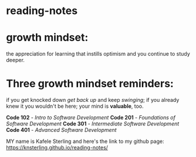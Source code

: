 # reading-notes

# growth mindset: 
  the appreciation for learning that instills optimism and you continue to study deeper.

# Three growth mindset reminders: 
  if you get knocked down *get back up* and keep _swinging_; 
  if you already knew it you wouldn't be here; 
  your mind is **valuable**, too.

**Code 102** - *Intro to Software Development*
**Code 201** - *Foundations of Software Development*
**Code 301** - *Intermediate Software Development*
**Code 401** - *Advanced Software Development*

MY name is Kafele Sterling and here's the link to my github page:
https://knsterling.github.io/reading-notes/

